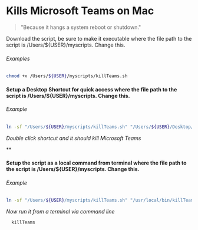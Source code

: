 Kills Microsoft Teams on Mac
======
> "Because it hangs a system reboot or shutdown."

Download the script, be sure to make it executable where the file path to the script is /Users/${USER}/myscripts. Change this.
###### Examples
``` bash
chmod +x /Users/${USER}/myscripts/killTeams.sh
```

#### Setup a Desktop Shortcut for quick access where the file path to the script is /Users/${USER}/myscripts. Change this.
###### Example
``` bash
ln -sf "/Users/${USER}/myscripts/killTeams.sh" "/Users/${USER}/Desktop/Kill MS Teams"
```
_Double click shortcut and it should kill Microsoft Teams_

**
#### Setup the script as a local command from terminal where the file path to the script is /Users/${USER}/myscripts. Change this.
###### Example

``` bash
ln -sf "/Users/${USER}/myscripts/killTeams.sh" "/usr/local/bin/killTeams"
```

_Now run it from a terminal via command line_
``` bash
  killTeams

```

